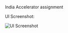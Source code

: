India Accelerator assignment

UI Screenshot:

![UI Screenshot](https://github.com/user-attachments/assets/217b2265-bdfc-450e-94c2-4164b3056ac7)
